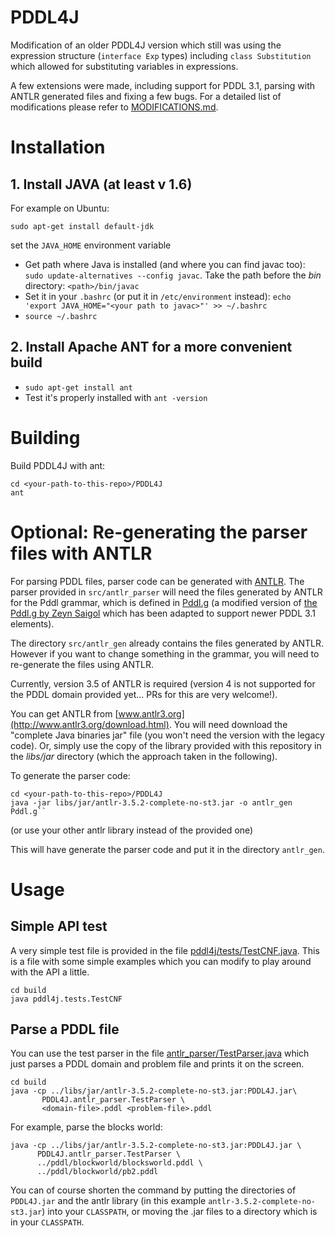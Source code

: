 # PDDL4J

Modification of an older PDDL4J version which still was using the expression structure (``interface Exp`` types)
including ``class Substitution`` which allowed for substituting variables in expressions.

A few extensions were made, including support for PDDL 3.1, parsing with ANTLR generated files
and fixing a few bugs. For a detailed list of modifications please refer to [MODIFICATIONS.md](MODIFICATIONS.md).

# Installation

## 1. Install JAVA (at least v 1.6)

For example on Ubuntu:

``sudo apt-get install default-jdk``

set the ``JAVA_HOME`` environment variable

- Get path where Java is installed (and where you can find javac too): ``sudo update-alternatives --config javac``. Take the path before the *bin* directory: ``<path>/bin/javac``
- Set it in your ``.bashrc`` (or put it in ``/etc/environment`` instead): ``echo 'export JAVA_HOME="<your path to javac>"' >> ~/.bashrc``
- ``source ~/.bashrc``

## 2. Install Apache ANT for a more convenient build

- ``sudo apt-get install ant``
- Test it's properly installed with ``ant -version``

# Building

Build PDDL4J with ant:

```
cd <your-path-to-this-repo>/PDDL4J
ant
```


# Optional: Re-generating the parser files with ANTLR

For parsing PDDL files, parser code can be generated
with [ANTLR](https://github.com/antlr/).
The parser provided in ``src/antlr_parser`` will need the files generated by ANTLR for
the Pddl grammar, which is defined in [Pddl.g](Pddl.g)
(a modified version of
[the Pddl.g by Zeyn Saigol](https://github.com/antlr/grammars-v3/blob/master/pddl/Pddl.g)
which has been adapted to support newer PDDL 3.1 elements).

The directory ``src/antlr_gen`` already contains the files generated
by ANTLR. However if you want to change something in the grammar, you will need
to re-generate the files using ANTLR.

Currently, version 3.5 of ANTLR is required
(version 4 is not supported for the PDDL domain provided yet... PRs for this are very welcome!).

You can get ANTLR from [www.antlr3.org](http://www.antlr3.org/download.html).
You will need download the "complete Java binaries jar" file
(you won't need the version with the legacy code).
Or, simply use the copy of the library provided with this repository
in the *libs/jar* directory (which the approach taken in the following).


To generate the parser code:

```
cd <your-path-to-this-repo>/PDDL4J
java -jar libs/jar/antlr-3.5.2-complete-no-st3.jar -o antlr_gen Pddl.g``
```

(or use your other antlr library instead of the provided one)

This will have generate the parser code and put it in the directory ``antlr_gen``.


# Usage

## Simple API test

A very simple test file is provided in the file [pddl4j/tests/TestCNF.java](src/pddl4j/tests/TestCNF.java).
This is a file with some simple examples which you can modify to play around with the API a little.

```
cd build
java pddl4j.tests.TestCNF
```


## Parse a PDDL file

You can use the test parser in the file [antlr_parser/TestParser.java](src/antlr_parser/TestParser.java) which
just parses a PDDL domain and problem file and prints it on the screen.


```
cd build
java -cp ../libs/jar/antlr-3.5.2-complete-no-st3.jar:PDDL4J.jar\
       PDDL4J.antlr_parser.TestParser \
       <domain-file>.pddl <problem-file>.pddl
```

For example, parse the blocks world:

```
java -cp ../libs/jar/antlr-3.5.2-complete-no-st3.jar:PDDL4J.jar \
      PDDL4J.antlr_parser.TestParser \
      ../pddl/blockworld/blocksworld.pddl \
      ../pddl/blockworld/pb2.pddl
```

You can of course shorten the command by putting the directories of ``PDDL4J.jar`` and the
antlr library (in this example ``antlr-3.5.2-complete-no-st3.jar``) into your ``CLASSPATH``,
or moving the .jar files to a directory which is in your ``CLASSPATH``.
